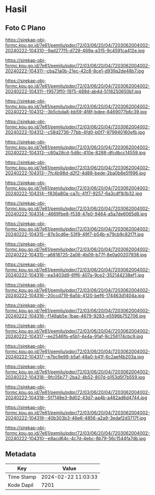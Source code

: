 # Hasil

## Foto C Plano

https://sirekap-obj-formc.kpu.go.id/7e61/pemilu/pdpr/72/03/06/20/04/7203062004002-20240222-104310--9ad277f5-d729-469a-a315-9c4591ca412e.jpg

https://sirekap-obj-formc.kpu.go.id/7e61/pemilu/pdpr/72/03/06/20/04/7203062004002-20240222-104311--cba21a0b-21ec-42c8-8ce1-d939a2de48b7.jpg

https://sirekap-obj-formc.kpu.go.id/7e61/pemilu/pdpr/72/03/06/20/04/7203062004002-20240222-104311--f9573ff0-1975-489d-ab4d-5116250650bf.jpg

https://sirekap-obj-formc.kpu.go.id/7e61/pemilu/pdpr/72/03/06/20/04/7203062004002-20240222-104312--3b5cbda8-bb59-4f8f-bdee-8469077b6c39.jpg

https://sirekap-obj-formc.kpu.go.id/7e61/pemilu/pdpr/72/03/06/20/04/7203062004002-20240222-104312--c58d2736-77bb-4fd0-b0f7-979940160efb.jpg

https://sirekap-obj-formc.kpu.go.id/7e61/pemilu/pdpr/72/03/06/20/04/7203062004002-20240222-104313--c80a28cd-5d8c-410e-8288-dfcdbcc14559.jpg

https://sirekap-obj-formc.kpu.go.id/7e61/pemilu/pdpr/72/03/06/20/04/7203062004002-20240222-104313--7fc4b98d-d2f2-4d88-bede-2ba0b8e5f996.jpg

https://sirekap-obj-formc.kpu.go.id/7e61/pemilu/pdpr/72/03/06/20/04/7203062004002-20240222-104314--f836a80a-ca7c-41f7-9257-6a3cdf1b1b32.jpg

https://sirekap-obj-formc.kpu.go.id/7e61/pemilu/pdpr/72/03/06/20/04/7203062004002-20240222-104314--4669fbe8-f538-47e0-9464-a5a7de6065d6.jpg

https://sirekap-obj-formc.kpu.go.id/7e61/pemilu/pdpr/72/03/06/20/04/7203062004002-20240222-104315--87e3cd6e-53f9-49f7-b54b-e79cb9c82f7f.jpg

https://sirekap-obj-formc.kpu.go.id/7e61/pemilu/pdpr/72/03/06/20/04/7203062004002-20240222-104315--a6818725-2a06-4b09-b77f-8e0a00207938.jpg

https://sirekap-obj-formc.kpu.go.id/7e61/pemilu/pdpr/72/03/06/20/04/7203062004002-20240222-104316--ea3403d9-6ff6-407a-9ce2-352144238ef1.jpg

https://sirekap-obj-formc.kpu.go.id/7e61/pemilu/pdpr/72/03/06/20/04/7203062004002-20240222-104316--20ccd719-6a5b-4120-bef6-174463d1404a.jpg

https://sirekap-obj-formc.kpu.go.id/7e61/pemilu/pdpr/72/03/06/20/04/7203062004002-20240222-104316--f148ab5e-1bae-4679-9283-e5596b752706.jpg

https://sirekap-obj-formc.kpu.go.id/7e61/pemilu/pdpr/72/03/06/20/04/7203062004002-20240222-104317--ee2546fb-e5b1-4e4a-91af-9c256174cbc9.jpg

https://sirekap-obj-formc.kpu.go.id/7e61/pemilu/pdpr/72/03/06/20/04/7203062004002-20240222-104317--e7bc9e99-b5af-48a0-b41f-6c2aef4b203a.jpg

https://sirekap-obj-formc.kpu.go.id/7e61/pemilu/pdpr/72/03/06/20/04/7203062004002-20240222-104318--9fc05b77-2ba2-4b52-807d-b153d5f7b559.jpg

https://sirekap-obj-formc.kpu.go.id/7e61/pemilu/pdpr/72/03/06/20/04/7203062004002-20240222-104318--5f7148e3-8d02-43d7-aa4b-a482ad6d4744.jpg

https://sirekap-obj-formc.kpu.go.id/7e61/pemilu/pdpr/72/03/06/20/04/7203062004002-20240222-104319--40b303b3-46e6-4856-a2a9-3edaf2d3717f.jpg

https://sirekap-obj-formc.kpu.go.id/7e61/pemilu/pdpr/72/03/06/20/04/7203062004002-20240222-104310--e8acd64c-4c7d-4ebc-8b79-56c1544fa7db.jpg


## Metadata

| Key        | Value               |
| ---------- | ------------------- |
| Time Stamp | 2024-02-22 11:03:33 |
| Kode Dapil | 7201                |



